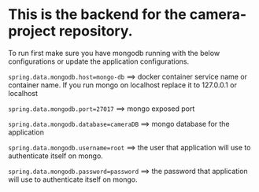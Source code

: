 # This is the backend for the camera-project repository.

To run first make sure you have mongodb running with the below configurations or update the application configurations.

`spring.data.mongodb.host=mongo-db` ==> docker container service name or container name. If you run mongo on localhost replace it to 127.0.0.1 or localhost

`spring.data.mongodb.port=27017` ==> mongo exposed port

`spring.data.mongodb.database=cameraDB` ==> mongo database for the application

`spring.data.mongodb.username=root` ==> the user that application will use to authenticate itself on mongo.

`spring.data.mongodb.password=password` ==> the password that application will use to authenticate itself on mongo.
